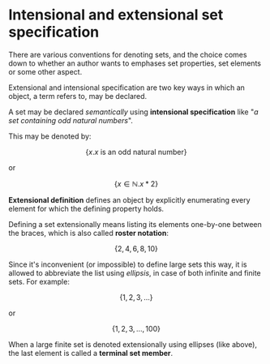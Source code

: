 # Intensional and extensional set specification

There are various conventions for denoting sets, and the choice comes down to whether an author wants to emphases set properties, set elements or some other aspect.

Extensional and intensional specification are two key ways in which an object, a term refers to, may be declared.

A set may be declared *semantically* using **intensional specification** like "_a set containing odd natural numbers_".

This may be denoted by:

$$\{x . x \text{ is an odd natural number}\}$$

or

$$\{x \in \mathbb{N} . x*2\}$$


**Extensional definition** defines an object by explicitly enumerating every element for which the defining property holds.

Defining a set extensionally means listing its elements one-by-one between the braces, which is also called **roster notation**:

$$\{2,4,6,8,10\}$$

Since it's inconvenient (or impossible) to define large sets this way, it is allowed to abbreviate the list using *ellipsis*, in case of both infinite and finite sets. For example:

$$\{1,2,3, \dots\}$$

or 

$$\{1, 2, 3, \dots, 100\}$$

When a large finite set is denoted extensionally using ellipses (like above), the last element is called a **terminal set member**.

